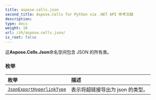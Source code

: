 ```yaml
---
title: aspose.cells.json
second_title: Aspose.Cells for Python via .NET API 参考文献
description:
type: docs
weight: 10
url: /zh/aspose.cells.json/
is_root: false
---
```

这**Aspose.Cells.Json**命名空间包含 JSON 的所有类。

### 枚举
|枚举|描述|
| :- | :- |
| [`JsonExportHyperlinkType`](/cells/python-net/zh/aspose.cells.json/jsonexporthyperlinktype) |表示将超链接导出为 json 的类型。|


